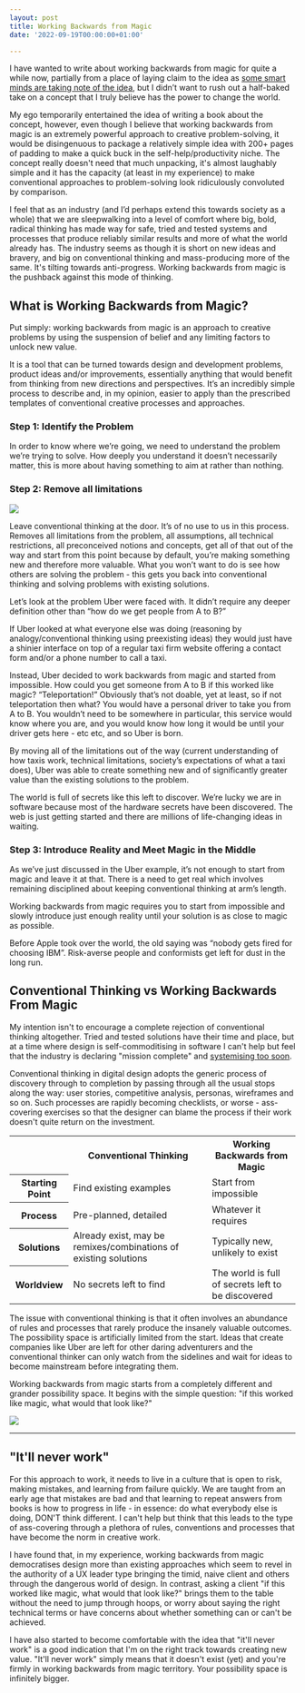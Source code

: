 ```yaml
---
layout: post
title: Working Backwards from Magic
date: '2022-09-19T00:00:00+01:00'

---
```


I have wanted to write about working backwards from magic for quite a while now, partially from a place of laying claim to the idea as [some smart minds are taking note of the idea](https://twitter.com/jordanmoore/status/1480897225333133317?s=20&t=Gtc62GVa9EhQ302FHzA0LA), but I didn’t want to rush out a half-baked take on a concept that I truly believe has the power to change the world.

My ego temporarily entertained the idea of writing a book about the concept, however, even though I believe that working backwards from magic is an extremely powerful approach to creative problem-solving, it would be disingenuous to package a relatively simple idea with 200+ pages of padding to make a quick buck in the self-help/productivity niche. The concept really doesn't need that much unpacking, it's almost laughably simple and it has the capacity (at least in my experience) to make conventional approaches to problem-solving look ridiculously convoluted by comparison.

I feel that as an industry (and I’d perhaps extend this towards society as a whole) that we are sleepwalking into a level of comfort where big, bold, radical thinking has made way for safe, tried and tested systems and processes that produce reliably similar results and more of what the world already has. The industry seems as though it is short on new ideas and bravery, and big on conventional thinking and mass-producing more of the same. It's tilting towards anti-progress. Working backwards from magic is the pushback against this mode of thinking.

## What is Working Backwards from Magic?

Put simply: working backwards from magic is an approach to creative problems by using the suspension of belief and any limiting factors to unlock new value.

It is a tool that can be turned towards design and development problems, product ideas and/or improvements, essentially anything that would benefit from thinking from new directions and perspectives. It’s an incredibly simple process to describe and, in my opinion, easier to apply than the prescribed templates of conventional creative processes and approaches.

### Step 1: Identify the Problem

In order to know where we’re going, we need to understand the problem we’re trying to solve. How deeply you understand it doesn’t necessarily matter, this is more about having something to aim at rather than nothing.

### Step 2: Remove all limitations

<img src="/img/imac.png" class="imac">

Leave conventional thinking at the door. It’s of no use to us in this process. Removes all limitations from the problem, all assumptions, all technical restrictions, all preconceived notions and concepts, get all of that out of the way and start from this point because by default, you’re making something new and therefore more valuable. What you won’t want to do is see how others are solving the problem - this gets you back into conventional thinking and solving problems with existing solutions.

Let’s look at the problem Uber were faced with. It didn’t require any deeper definition other than “how do we get people from A to B?”

If Uber looked at what everyone else was doing (reasoning by analogy/conventional thinking using preexisting ideas) they would just have a shinier interface on top of a regular taxi firm website offering a contact form and/or a phone number to call a taxi.

Instead, Uber decided to work backwards from magic and started from impossible. How could you get someone from A to B if this worked like magic? “Teleportation!” Obviously that’s not doable, yet at least, so if not teleportation then what? You would have a personal driver to take you from A to B. You wouldn’t need to be somewhere in particular, this service would know where you are, and you would know how long it would be until your driver gets here - etc etc, and so Uber is born.

By moving all of the limitations out of the way (current understanding of how taxis work, technical limitations, society’s expectations of what a taxi does), Uber was able to create something new and of significantly greater value than the existing solutions to the problem.

The world is full of secrets like this left to discover. We’re lucky we are in software because most of the hardware secrets have been discovered. The web is just getting started and there are millions of life-changing ideas in waiting.

### Step 3: Introduce Reality and Meet Magic in the Middle

As we’ve just discussed in the Uber example, it’s not enough to start from magic and leave it at that. There is a need to get real which involves remaining disciplined about keeping conventional thinking at arm’s length. 

Working backwards from magic requires you to start from impossible and slowly introduce just enough reality until your solution is as close to magic as possible.

Before Apple took over the world, the old saying was “nobody gets fired for choosing IBM”. Risk-averse people and conformists get left for dust in the long run.

## Conventional Thinking vs Working Backwards From Magic

My intention isn't to encourage a complete rejection of conventional thinking altogether. Tried and tested solutions have their time and place, but at a time where design is self-commoditising in software I can't help but feel that the industry is declaring "mission complete" and [systemising too soon](https://jordanm.co.uk/2020/02/07/intentional-and-emergent-design-systems-ii-copy.html). 

Conventional thinking in digital design adopts the generic process of discovery through to completion by passing through all the usual stops along the way: user stories, competitive analysis, personas, wireframes and so on. Such processes are rapidly becoming checklists, or worse - ass-covering exercises so that the designer can blame the process if their work doesn't quite return on the investment.

<table>
<tr>
<th>&nbsp;</th>
<th>Conventional Thinking</th>
<th>Working Backwards from Magic</th>
</tr>
<tr>
<th>Starting Point</th>
<td>Find existing examples</td>
<td>Start from impossible</td>
</tr>
<tr>
<th>Process</th>
<td>Pre-planned, detailed</td>
<td>Whatever it requires</td>
</tr>
<tr>
<th>Solutions</th>
<td>Already exist, may be remixes/combinations of existing solutions</td>
<td>Typically new, unlikely to exist</td>
</tr>
<tr>
<th>Worldview</th>
<td>No secrets left to find</td>
<td>The world is full of secrets left to be discovered</td>
</tr>
</table>

The issue with conventional thinking is that it often involves an abundance of rules and processes that rarely produce the insanely valuable outcomes. The possibility space is artificially limited from the start. Ideas that create companies like Uber are left for other daring adventurers and the conventional thinker can only watch from the sidelines and wait for ideas to become mainstream before integrating them.

Working backwards from magic starts from a completely different and grander possibility space. It begins with the simple question: "if this worked like magic, what would that look like?"

<img src="/img/spacex.png" class="spacex">

---

## "It'll never work"

For this approach to work, it needs to live in a culture that is open to risk, making mistakes, and learning from failure quickly. We are taught from an early age that mistakes are bad and that learning to repeat answers from books is how to progress in life - in essence: do what everybody else is doing, DON'T think different. I can't help but think that this leads to the type of ass-covering through a plethora of rules, conventions and processes that have become the norm in creative work.

I have found that, in my experience, working backwards from magic democratises design more than existing approaches which seem to revel in the authority of a UX leader type bringing the timid, naive client and others through the dangerous world of design. In contrast, asking a client "if this worked like magic, what would that look like?" brings them to the table without the need to jump through hoops, or worry about saying the right technical terms or have concerns about whether something can or can't be achieved. 

I have also started to become comfortable with the idea that "it'll never work" is a good indication that I'm on the right track towards creating new value. "It'll never work" simply means that it doesn't exist (yet) and you're firmly in working backwards from magic territory. Your possibility space is infinitely bigger.